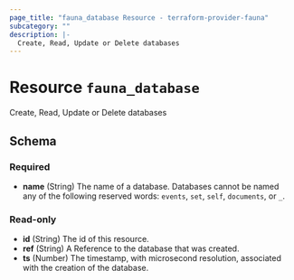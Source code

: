 ```yaml
---
page_title: "fauna_database Resource - terraform-provider-fauna"
subcategory: ""
description: |-
  Create, Read, Update or Delete databases
---
```


# Resource `fauna_database`

Create, Read, Update or Delete databases



## Schema

### Required

- **name** (String) The name of a database. Databases cannot be named any of the following reserved words: `events`, `set`, `self`, `documents`, or `_`.

### Read-only

- **id** (String) The id of this resource.
- **ref** (String) A Reference to the database that was created.
- **ts** (Number) The timestamp, with microsecond resolution, associated with the creation of the database.


